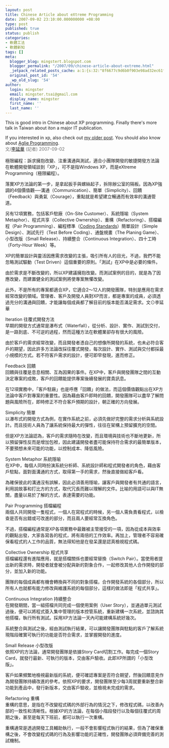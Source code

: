 ```yaml
---
layout: post
title: Chinese Article about eXtreme Programming
date: 2007-09-02 23:10:00.000000000 +08:00
type: post
published: true
status: publish
categories:
- 軟體工法
- 軟體新知
tags: []
meta:
  blogger_blog: mingstert.blogspot.com
  blogger_permalink: "/2007/09/chinese-article-about-extreme.html"
  _jetpack_related_posts_cache: a:1:{s:32:"8f6677c9d6b0f903e98ad32ec61f8deb";a:2:{s:7:"expires";i:1446677097;s:7:"payload";a:3:{i:0;a:1:{s:2:"id";i:44;}i:1;a:1:{s:2:"id";i:338;}i:2;a:1:{s:2:"id";i:350;}}}}
  original_post_id: '54'
  _wp_old_slug: '54'
author:
  login: mingster
  email: mingster.tsai@gmail.com
  display_name: mingster
  first_name: ''
  last_name: ''
---
```

<p>This is good intro in Chinese about XP programming. Finally there's more talk in Taiwan about iton a major IT publication.</p>
<p>If you interested in xp, also check out <a href="http://mingstert.blogspot.com/2007/09/what-is-extreme-programming.html">my older post</a>. You should also know about <a href="http://mingstert.blogspot.com/2007/09/introduction-of-aglie-development.html">Aglie Programming</a>.<br /><span class="text12" style="color:rgb(111,111,111);">文/<a href="http://www.ithome.com.tw/">李延華</a> (記者) 2007-09-02<br /></span><br />極限編程：訴求擁抱改變、注重溝通與測試，適合小團隊開發的敏捷開發方法論<br />在軟體開發領域談到「XP」，可不是指Windows XP，而是eXtreme Programming（極限編程）。</p>
<p>落實XP方法論的第一步，是拿起扳手與螺絲起子，拆除辦公室的隔板。因為XP強調的4個價值觀──溝通（Communication）、簡單（Simplicity）、回饋（Feedback）與勇氣（Courage），重點就是希望建立暢通而有效率的溝通管道。</p>
<p>另有12項實務，包括客戶駐廠（On-Site Customer）、系統隱喻（System Metaphor）、程式共享（Collective Ownership）、重構（<a>Refactoring</a>）、搭檔編程（<a>Pair Programming</a>）、編程標準（<a href="http://mingstert.blogspot.com/2005/08/c-c-coding-guidelines.html">Coding Standards</a>）簡單設計（Simple Design）、測試先行（Test Before Coding）、通盤規畫（The Planing Game）、小型改版（Small Release）、持續整合（<a>Continuous Integration</a>）、四十工時（Forty-Hour Week）等。</p>
<p>XP的簡單設計與靈活因應需求改變的主張，吸引所有人的目光，不過，我們不能忽略測試驅動（Test Driven）這個重要的原則。「測試」在XP中是必要的條件。</p>
<p>由於需求是不斷改變的，所以XP建議擁抱改變。而測試案例的目的，就是為了因應改變，而建置健全的測試案例將使專案無懼改變。</p>
<p>此外，不是所有的專案都適合XP，它適合2～12人的開發團隊，特別是應用在需求經常改變的領域。管理者、客戶及開發人員對XP而言，都是專案的成員，必須透過充分的溝通與回饋，才能讓每個成員都了解目前的版本能否滿足需求。文⊙李延華</p>
<p>Iteration 往覆式開發方法<br />早期的開發方式通常是瀑布式（Waterfall），從分析、設計、實作、測試到交付，是一路到底、不可逆的過程，然而這種方法在軟體業卻存有很大的風險。</p>
<p>由於客戶的需求經常改變，而且開發者憑自己的想像所開發的系統，也未必符合客戶的期望，因此許多方法論改採往覆式開發，每次設計、實作、測試與交付都採最小規模的方式。若不符客戶需求的設計，便可即早發現，進而修正。</p>
<p>Feedback 回饋<br />回饋與往覆是息息相關、互為因果的事件。在XP中，客戶與開發團隊之間的互動決定專案的成敗，客戶的回饋能提供專案後續發展的寶貴訊息。</p>
<p>在12項實務中，「客戶駐廠」也是呼應「回饋」的做法，而這個價值觀點出在XP方法論中客戶對專案的重要性。因為藉由客戶即時的回饋，開發團隊可以盡早了解問題與風險所在，即時修正不符合客戶預期的設計，朝正確的方向發展。</p>
<p>Simplicity 簡單<br />以瀑布式的開發方式為例，在實作系統之前，必須先做好完整的需求分析與系統設計。而且技術人員為了讓系統保持最大的彈性，往往在架構上預留擴充的空間。</p>
<p>但是XP方法論認為，客戶的需求隨時在改變，而且環境與技術也不斷地更新，所以預留彈性反而是增加包袱，因此建議開發者盡可能保持符合需求的最簡單版本，不要預想未來可能的功能，以控制成本、降低風險。</p>
<p>System Metaphor 系統隱喻<br />在XP中，每個人同時扮演系統分析師、系統設計師和程式開發者的角色，藉由客戶駐點，面對面溝通的方式，取得第一手的需求，然後直接做給客戶看。</p>
<p>為確保彼此的溝通沒有誤解，因此必須善用隱喻，讓客戶與開發者有共通的語言，利用說故事和打比方的方式，取代冗長而難以理解的文件。比喻的用語可以與IT無關，盡量以易於了解的方式，表達需要的功能。</p>
<p>Pair Programming 搭檔編程<br />兩個人共同開發一隻程式，一個人在寫程式的時候，另一個人需負責看程式，以檢查是否有出錯或可改進的部分，而且兩人要經常互換角色。</p>
<p>不過，搭檔編程通常是XP各項實務中最難被主管接受的一項，因為從成本與效率的觀點出發，大家各寫各的程式，將有兩倍的工作效率。再加上，管理者不容易確保看程式的人工作的品質，無法得知他是在發呆還是認真檢視程式碼。</p>
<p>Collective Ownership 程式共享<br />搭檔編程還有進階應用，就是搭檔關係也要經常替換（Switch Pair）。當使用者提出新的需求時，開發者就會被分配與新的對象合作，一起修改其他人合作開發的部分，並加入新的功能。</p>
<p>團隊的每個成員都有機會轉換與不同的對象搭檔，合作開發系統的各個部分，所以所有人也就都有能力修改與維護系統的每個部分，這樣的做法即是「程式共享」。</p>
<p>Continuous Integration 持續整合<br />在開發期間，當一組搭檔共同完成一個使用案例（User Story），並通過單元測試過後，便可以將程式簽入集中管理的版本控管系統，重新建構一次系統，並諮詢其他搭檔，執行所有測試。採用XP方法論一天內可能建構系統好幾次。</p>
<p>系統整合與測試之後，經由測試執行結果，可以讓開發團隊與駐點的客戶了解系統現階段確實可執行的功能是否符合需求，並掌握開發的進度。</p>
<p>Small Release 小型改版<br />依照XP的方法論，通常開發團隊是依據Story Card切割工作。每完成一個Story Card，就發行最新、可執行的版本，交由客戶驗收。此即XP所謂的「小型改版」。</p>
<p>客戶如果頻繁地檢視最新版的系統，便可確認專案是否符合期望，然後回饋意見作為開發團隊持續改進的參考。依照XP的要求，開發團隊至少每3周就要重新整合新功能到產品中，發行新版本，交由客戶驗收，並檢視未完成的需求。</p>
<p>Refactoring 重構<br />重構的意思，是指在不改變程式碼的外部行為的情況之下，修改程式碼，以改善內部的一致性和清晰性。根據XP的方法論，在每個小階段發行以及每個往覆式的周期之後，甚至是每天下班前，都可以執行一次重構。</p>
<p>重構通常是透過開發工具輔助執行，一般不會影響程式執行的結果，但為了確保重構之後，不會改變程式碼的行為及影響功能的正確性，開發團隊必須齊備完善的測試機制。</p>
